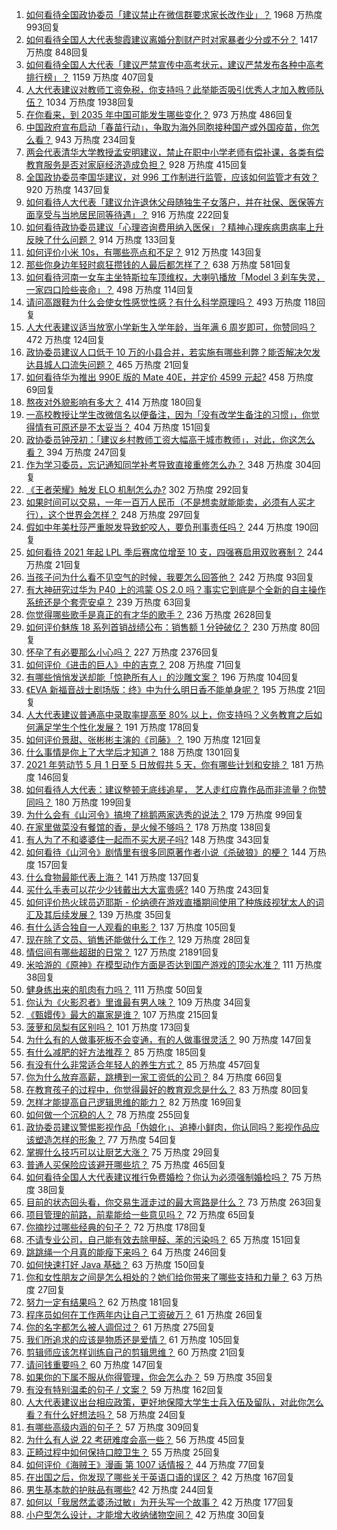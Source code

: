 1. [如何看待全国政协委员「建议禁止在微信群要求家长改作业」？](https://www.zhihu.com/question/448203861) 1968 万热度 993回复
1. [如何看待全国人大代表黎霞建议离婚分割财产时对家暴者少分或不分？](https://www.zhihu.com/question/448382475) 1417 万热度 848回复
1. [如何看待全国人大代表「建议严禁宣传中高考状元，建议严禁发布各种中高考排行榜」？](https://www.zhihu.com/question/448195929) 1159 万热度 407回复
1. [人大代表建议对教师工资免税，你支持吗？此举能否吸引优秀人才加入教师队伍？](https://www.zhihu.com/question/448361377) 1034 万热度 1938回复
1. [在你看来，到 2035 年中国可能发生哪些变化？](https://www.zhihu.com/question/447592800) 973 万热度 486回复
1. [中国政府宣布启动「春苗行动」，争取为海外同胞接种国产或外国疫苗，你怎么看？](https://www.zhihu.com/question/448217663) 943 万热度 234回复
1. [两会代表清华大学教授孟安明建议，禁止在职中小学老师有偿补课，各类有偿教育服务是否对家庭经济造成负担？](https://www.zhihu.com/question/448419438) 928 万热度 415回复
1. [全国政协委员李国华建议，对 996 工作制进行监管，应该如何监管才有效？](https://www.zhihu.com/question/448500726) 920 万热度 1437回复
1. [如何看待人大代表「建议允许退休父母随独生子女落户，并在社保、医保等方面享受与当地居民同等待遇」？](https://www.zhihu.com/question/448360534) 916 万热度 222回复
1. [如何看待政协委员建议「心理咨询费用纳入医保」？精神心理疾病患病率上升反映了什么问题？](https://www.zhihu.com/question/448413544) 914 万热度 133回复
1. [如何评价小米 10s，有哪些亮点和不足？](https://www.zhihu.com/question/448239993) 912 万热度 143回复
1. [那些你身边年轻时疯狂攒钱的人最后都怎样了？](https://www.zhihu.com/question/408964456) 638 万热度 581回复
1. [如何看待河南一女车主坐特斯拉车顶维权，大喇叭播放「Model 3 刹车失灵，一家四口险些丧命」？](https://www.zhihu.com/question/448569872) 498 万热度 114回复
1. [请问高跟鞋为什么会使女性感觉性感？有什么科学原理吗？](https://www.zhihu.com/question/364229842) 493 万热度 118回复
1. [人大代表建议适当放宽小学新生入学年龄，当年满 6 周岁即可，你赞同吗？](https://www.zhihu.com/question/448559898) 472 万热度 124回复
1. [政协委员建议人口低于 10 万的小县合并，若实施有哪些利弊？能否解决欠发达县城人口流失问题？](https://www.zhihu.com/question/448537934) 465 万热度 21回复
1. [如何看待华为推出 990E 版的 Mate 40E，并定价 4599 元起?](https://www.zhihu.com/question/448542406) 458 万热度 69回复
1. [熬夜对外貌影响有多大？](https://www.zhihu.com/question/284075314) 414 万热度 180回复
1. [一高校教授让学生改微信名以便备注，因为「没有改学生备注的习惯」，你觉得情有可原还是不太妥当？](https://www.zhihu.com/question/447768082) 404 万热度 151回复
1. [政协委员钟茂初：「建议乡村教师工资大幅高于城市教师」，对此，你这怎么看？](https://www.zhihu.com/question/448359133) 394 万热度 247回复
1. [作为学习委员，忘记通知同学补考导致直接重修怎么办？](https://www.zhihu.com/question/367786613) 348 万热度 304回复
1. [《王者荣耀》触发 ELO 机制怎么办?](https://www.zhihu.com/question/341453743) 302 万热度 292回复
1. [如果时间可以交易，一年一百万人民币（不是想卖就能能卖，必须有人买才行），这个世界会怎样？](https://www.zhihu.com/question/448434265) 248 万热度 297回复
1. [假如中年美杜莎严重脱发导致蛇咬人，要负刑事责任吗？](https://www.zhihu.com/question/447530178) 244 万热度 190回复
1. [如何看待 2021 年起 LPL 季后赛席位增至 10 支，四强赛启用双败赛制？](https://www.zhihu.com/question/438866948) 244 万热度 21回复
1. [当孩子问为什么看不见空气的时候，我要怎么回答他？](https://www.zhihu.com/question/447360931) 242 万热度 93回复
1. [有大神研究过华为 P40 上的鸿蒙 OS 2.0 吗？事实它到底是个全新的自主操作系统还是个套壳安卓？](https://www.zhihu.com/question/448136663) 239 万热度 63回复
1. [你觉得哪些歌手是真正的有才华的歌手？](https://www.zhihu.com/question/421648239) 236 万热度 2628回复
1. [如何评价魅族 18 系列首销战绩公布：销售额 1 分钟破亿？](https://www.zhihu.com/question/448204205) 230 万热度 80回复
1. [怀孕了有必要那么小心吗？](https://www.zhihu.com/question/27690623) 227 万热度 2376回复
1. [如何评价《进击的巨人》中的吉克？](https://www.zhihu.com/question/60927899) 208 万热度 71回复
1. [有哪些悄悄发送却能「惊艳所有人」的沙雕文案？](https://www.zhihu.com/question/443152285) 196 万热度 104回复
1. [《EVA 新福音战士剧场版：终》中为什么明日香不能单身呢？](https://www.zhihu.com/question/448404415) 195 万热度 21回复
1. [人大代表建议普通高中录取率提高至 80% 以上，你支持吗？义务教育之后如何满足学生个性化发展？](https://www.zhihu.com/question/448440699) 191 万热度 178回复
1. [如何评价景甜、张彬彬主演的《司藤》？](https://www.zhihu.com/question/448202818) 190 万热度 121回复
1. [什么事情是你上了大学后才知道？](https://www.zhihu.com/question/355322953) 188 万热度 1301回复
1. [2021 年劳动节 5 月 1 日至 5 日放假共 5 天，你有哪些计划和安排？](https://www.zhihu.com/question/448603091) 181 万热度 146回复
1. [如何看待人大代表：建议整顿无底线追星， 艺人走红应靠作品而非流量？你赞同吗？](https://www.zhihu.com/question/448545659) 180 万热度 199回复
1. [为什么会有《山河令》搞垮了桃鹅两家选秀的说法？](https://www.zhihu.com/question/448035069) 179 万热度 99回复
1. [在家里做菜没有餐馆的香，是火候不够吗？](https://www.zhihu.com/question/448347304) 178 万热度 138回复
1. [有人为了不和婆婆住一起而不买大房子吗?](https://www.zhihu.com/question/407531585) 148 万热度 343回复
1. [如何看待《山河令》剧情里有很多同原著作者小说《杀破狼》的梗？](https://www.zhihu.com/question/448461343) 144 万热度 157回复
1. [什么食物最能代表上海？](https://www.zhihu.com/question/447695693) 141 万热度 137回复
1. [买什么手表可以花少少钱戴出大大富贵感?](https://www.zhihu.com/question/415690787) 140 万热度 243回复
1. [如何评价热火球员迈耶斯 - 伦纳德在游戏直播期间使用了种族歧视犹太人的词汇及其后续发展？](https://www.zhihu.com/question/448553060) 139 万热度 35回复
1. [有什么适合独自一人观看的电影？](https://www.zhihu.com/question/31772302) 137 万热度 105回复
1. [现在除了文员、销售还能做什么工作？](https://www.zhihu.com/question/429496537) 129 万热度 28回复
1. [情侣间有哪些超甜的日常？](https://www.zhihu.com/question/63310794) 127 万热度 21891回复
1. [米哈游的《原神》在模型动作方面是否达到国产游戏的顶尖水准？](https://www.zhihu.com/question/445670587) 111 万热度 38回复
1. [健身练出来的肌肉有力吗？](https://www.zhihu.com/question/447230236) 111 万热度 50回复
1. [你认为《火影忍者》里谁最有男人味？](https://www.zhihu.com/question/447484394) 109 万热度 34回复
1. [《甄嬛传》最大的赢家是谁？](https://www.zhihu.com/question/285057628) 107 万热度 215回复
1. [菠萝和凤梨有区别吗？](https://www.zhihu.com/question/20788381) 101 万热度 173回复
1. [为什么有的人做事死板不会变通，有的人做事很灵活？](https://www.zhihu.com/question/22947443) 90 万热度 147回复
1. [有什么减肥的好方法推荐？](https://www.zhihu.com/question/441015831) 85 万热度 185回复
1. [有没有什么非常适合年轻人的养生方式？](https://www.zhihu.com/question/403881920) 85 万热度 457回复
1. [你为什么放弃高薪，跳槽到一家工资低的公司？](https://www.zhihu.com/question/24189294) 84 万热度 66回复
1. [在教育孩子的过程中，你觉得最好的教育观念是什么？](https://www.zhihu.com/question/442433746) 83 万热度 80回复
1. [怎样才能提高自己逻辑思维的能力？](https://www.zhihu.com/question/333617763) 82 万热度 169回复
1. [如何做一个沉稳的人？](https://www.zhihu.com/question/298243670) 78 万热度 255回复
1. [政协委员建议警惕影视作品「伪娘化」、追捧小鲜肉，你认同吗？影视作品应该塑造怎样的形象？](https://www.zhihu.com/question/448683996) 77 万热度 54回复
1. [掌握什么技巧可以让厨艺大涨？](https://www.zhihu.com/question/447777059) 75 万热度 29回复
1. [普通人买保险应该避开哪些坑？](https://www.zhihu.com/question/302888154) 75 万热度 465回复
1. [如何看待全国人大代表建议推行免费婚检？你认为必须强制婚检吗？](https://www.zhihu.com/question/448556408) 75 万热度 38回复
1. [目前的状态回头看，你交易生涯走过的最大弯路是什么？](https://www.zhihu.com/question/433145430) 73 万热度 263回复
1. [项目管理的前路，前辈能给一些意见吗？](https://www.zhihu.com/question/35563186) 72 万热度 65回复
1. [你摘抄过哪些经典的句子？](https://www.zhihu.com/question/437698742) 72 万热度 178回复
1. [不请专业公司，自己能有效去除甲醛、苯的污染吗？](https://www.zhihu.com/question/35664576) 65 万热度 151回复
1. [跳跳绳一个月真的能瘦下来吗？](https://www.zhihu.com/question/427465220) 64 万热度 246回复
1. [如何快速打好 Java 基础？](https://www.zhihu.com/question/50904128) 63 万热度 150回复
1. [你和女性朋友之间是怎么相处的？她们给你带来了哪些支持和力量？](https://www.zhihu.com/question/447555098) 63 万热度 27回复
1. [努力一定有结果吗？](https://www.zhihu.com/question/447984108) 62 万热度 181回复
1. [程序员如何在工作两年内让自己工资破万？](https://www.zhihu.com/question/64648392) 61 万热度 26回复
1. [你的名字都怎么被人调侃过？](https://www.zhihu.com/question/56961231) 61 万热度 275回复
1. [我们所追求的应该是物质还是爱情？](https://www.zhihu.com/question/448523075) 61 万热度 105回复
1. [剪辑师应该怎样训练自己的剪辑思维？](https://www.zhihu.com/question/299238934) 60 万热度 21回复
1. [请问钱重要吗？](https://www.zhihu.com/question/447810483) 60 万热度 147回复
1. [如果你的下属不服从你得管理，你会怎么办？](https://www.zhihu.com/question/325156471) 59 万热度 35回复
1. [有没有特别温柔的句子 / 文案？](https://www.zhihu.com/question/439571782) 59 万热度 162回复
1. [人大代表建议出台相应政策，更好地保障大学生士兵入伍及留队，对此你怎么看？有什么好想法吗？](https://www.zhihu.com/question/448538549) 58 万热度 24回复
1. [有哪些高级内涵的句子？](https://www.zhihu.com/question/430792595) 57 万热度 309回复
1. [为什么有人说 22 考研难度会高一些？](https://www.zhihu.com/question/427845043) 56 万热度 45回复
1. [正畸过程中如何保持口腔卫生？](https://www.zhihu.com/question/63548489) 55 万热度 25回复
1. [如何评价《海贼王》漫画 第 1007 话情报？](https://www.zhihu.com/question/448495593) 44 万热度 77回复
1. [在出国之后，你发现了哪些关于英语口语的误区？](https://www.zhihu.com/question/363007395) 42 万热度 167回复
1. [男生基本款的护肤品有哪些?](https://www.zhihu.com/question/35348374) 42 万热度 244回复
1. [如何以「我居然孟婆汤过敏」为开头写一个故事？](https://www.zhihu.com/question/443034796) 42 万热度 177回复
1. [小户型怎么设计，才能增大收纳储物空间？](https://www.zhihu.com/question/446526971) 42 万热度 30回复